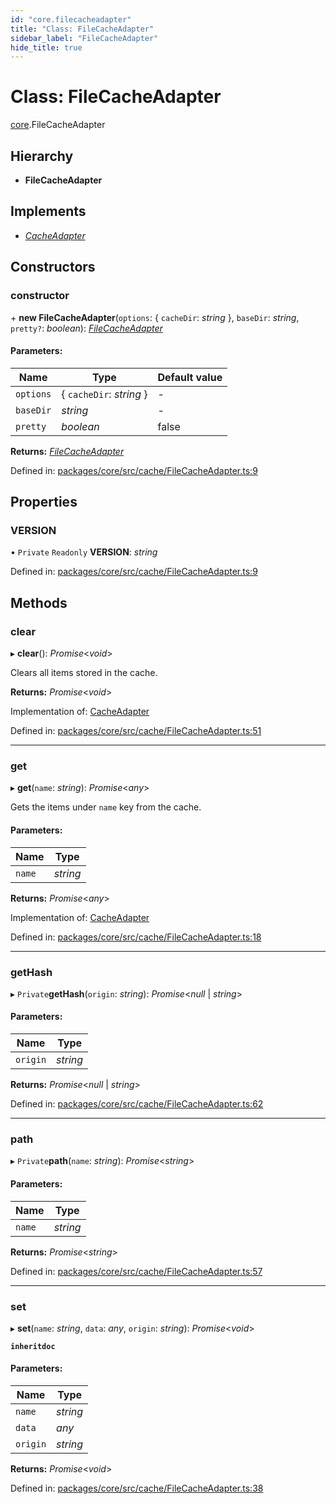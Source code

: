 ```yaml
---
id: "core.filecacheadapter"
title: "Class: FileCacheAdapter"
sidebar_label: "FileCacheAdapter"
hide_title: true
---
```


# Class: FileCacheAdapter

[core](../modules/core.md).FileCacheAdapter

## Hierarchy

* **FileCacheAdapter**

## Implements

* [*CacheAdapter*](../interfaces/core.cacheadapter.md)

## Constructors

### constructor

\+ **new FileCacheAdapter**(`options`: { `cacheDir`: *string*  }, `baseDir`: *string*, `pretty?`: *boolean*): [*FileCacheAdapter*](core.filecacheadapter.md)

#### Parameters:

Name | Type | Default value |
------ | ------ | ------ |
`options` | { `cacheDir`: *string*  } | - |
`baseDir` | *string* | - |
`pretty` | *boolean* | false |

**Returns:** [*FileCacheAdapter*](core.filecacheadapter.md)

Defined in: [packages/core/src/cache/FileCacheAdapter.ts:9](https://github.com/mikro-orm/mikro-orm/blob/969d4229bd/packages/core/src/cache/FileCacheAdapter.ts#L9)

## Properties

### VERSION

• `Private` `Readonly` **VERSION**: *string*

Defined in: [packages/core/src/cache/FileCacheAdapter.ts:9](https://github.com/mikro-orm/mikro-orm/blob/969d4229bd/packages/core/src/cache/FileCacheAdapter.ts#L9)

## Methods

### clear

▸ **clear**(): *Promise*<*void*\>

Clears all items stored in the cache.

**Returns:** *Promise*<*void*\>

Implementation of: [CacheAdapter](../interfaces/core.cacheadapter.md)

Defined in: [packages/core/src/cache/FileCacheAdapter.ts:51](https://github.com/mikro-orm/mikro-orm/blob/969d4229bd/packages/core/src/cache/FileCacheAdapter.ts#L51)

___

### get

▸ **get**(`name`: *string*): *Promise*<*any*\>

Gets the items under `name` key from the cache.

#### Parameters:

Name | Type |
------ | ------ |
`name` | *string* |

**Returns:** *Promise*<*any*\>

Implementation of: [CacheAdapter](../interfaces/core.cacheadapter.md)

Defined in: [packages/core/src/cache/FileCacheAdapter.ts:18](https://github.com/mikro-orm/mikro-orm/blob/969d4229bd/packages/core/src/cache/FileCacheAdapter.ts#L18)

___

### getHash

▸ `Private`**getHash**(`origin`: *string*): *Promise*<*null* \| *string*\>

#### Parameters:

Name | Type |
------ | ------ |
`origin` | *string* |

**Returns:** *Promise*<*null* \| *string*\>

Defined in: [packages/core/src/cache/FileCacheAdapter.ts:62](https://github.com/mikro-orm/mikro-orm/blob/969d4229bd/packages/core/src/cache/FileCacheAdapter.ts#L62)

___

### path

▸ `Private`**path**(`name`: *string*): *Promise*<*string*\>

#### Parameters:

Name | Type |
------ | ------ |
`name` | *string* |

**Returns:** *Promise*<*string*\>

Defined in: [packages/core/src/cache/FileCacheAdapter.ts:57](https://github.com/mikro-orm/mikro-orm/blob/969d4229bd/packages/core/src/cache/FileCacheAdapter.ts#L57)

___

### set

▸ **set**(`name`: *string*, `data`: *any*, `origin`: *string*): *Promise*<*void*\>

**`inheritdoc`** 

#### Parameters:

Name | Type |
------ | ------ |
`name` | *string* |
`data` | *any* |
`origin` | *string* |

**Returns:** *Promise*<*void*\>

Defined in: [packages/core/src/cache/FileCacheAdapter.ts:38](https://github.com/mikro-orm/mikro-orm/blob/969d4229bd/packages/core/src/cache/FileCacheAdapter.ts#L38)

